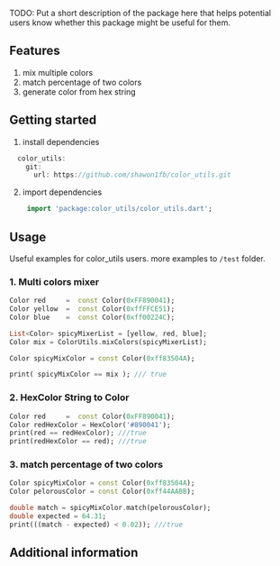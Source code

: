 <!--
This README describes the package. If you publish this package to pub.dev,
this README's contents appear on the landing page for your package.

For information about how to write a good package README, see the guide for
[writing package pages](https://dart.dev/guides/libraries/writing-package-pages).

For general information about developing packages, see the Dart guide for
[creating packages](https://dart.dev/guides/libraries/create-library-packages)
and the Flutter guide for
[developing packages and plugins](https://flutter.dev/developing-packages).
-->

TODO: Put a short description of the package here that helps potential users
know whether this package might be useful for them.

## Features
1. mix multiple colors
2. match percentage of two colors
3. generate color from hex string


## Getting started

1. install dependencies
```dart
  color_utils:
    git:
      url: https://github.com/shawon1fb/color_utils.git
```
2. import dependencies

   ```dart
    import 'package:color_utils/color_utils.dart';
   ```
    

## Usage

 Useful examples for color_utils users. more examples
to `/test` folder.

### 1. Multi colors mixer
```dart
Color red     =  const Color(0xFF890041);
Color yellow  =  const Color(0xffFFCE51);
Color blue    =  const Color(0xff00224C);

List<Color> spicyMixerList = [yellow, red, blue];
Color mix = ColorUtils.mixColors(spicyMixerList);

Color spicyMixColor = const Color(0xff83504A);

print( spicyMixColor == mix ); /// true

```
### 2. HexColor String to Color
```dart
Color red     =  const Color(0xFF890041);
Color redHexColor = HexColor('#890041');
print(red == redHexColor); ///true
print(redHexColor == red); ///true
```

### 3. match percentage of two colors
```dart
Color spicyMixColor = const Color(0xff83504A);
Color pelorousColor = const Color(0xff44AABB);

double match = spicyMixColor.match(pelorousColor);
double expected = 64.31;
print(((match - expected) < 0.02)); ///true
```

## Additional information



